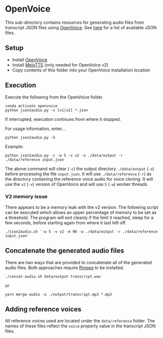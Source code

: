 # OpenVoice

This sub-directory contains resources for generating audio files from transcript JSON files using [OpenVoice](https://github.com/myshell-ai/OpenVoice/blob/main/docs/USAGE.md).  See [here](https://github.com/pbutland/caughtlistening/tree/main/transcripts) for a list of available JSON files.

## Setup

* Install [OpenVoice](https://github.com/myshell-ai/OpenVoice/blob/main/docs/USAGE.md)
* Install [MeloTTS](https://github.com/myshell-ai/MeloTTS/blob/main/docs/install.md) (only needed for OpenVoice v2)
* Copy contents of this folder into your OpenVoice installation location

## Execution

Execute the following from the OpenVoice folder.

```
conda activate openvoice
python json2audio.py -v [v1|v2] *.json
```

If interrupted, execution continues from where it stopped.

For usage information, enter...
```
python json2audio.py -h
```
Example:
```
python json2audio.py -c -w 5 -v v2 -o ./data/output -r ./data/reference input.json
```
The above command will clear (`-c`) the output directory `./data/output` (`-o`) before processing the file `input.json`.  It will use `./data/reference` (`-r`) as the directory containing the reference voice audio for voice cloning.  It will use the `v2` (`-v`) version of OpenVoice and will use `5` (`-w`) worker threads.

### V2 memory issue

There appears to be a memory leak with the v2 version.
The following script can be executed which allows an upper percentage of memory to be set as a threshold. The program will exit cleanly if the limit it reached, sleep for a few seconds, before starting again from where it last left off.

```
./json2audio.sh '-w 5 -v v2 -m 90 -o ./data/output -r ./data/reference input.json'
```

## Concatenate the generated audio files

There are two ways that are provided to concatenate all of the generated audio files.  Both approaches require [ffmpeg](https://ffmpeg.org/) to be installed.

```
./concat-audio.sh data/output transcript.wav
```
or
```
yarn merge-audio -o ./output/transcript.mp3 *.mp3
```

## Adding reference voices

All reference voices used are located under the `data/reference` folder.
The names of these files reflect the `voice` property value in the transcript JSON files.